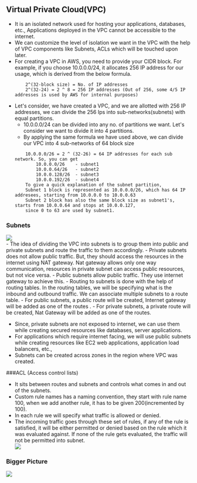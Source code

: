  ## Virtual Private Cloud(VPC)
 - It is an isolated network used for hosting your applications, databases, etc., Applications deployed in the VPC cannot
   be accessible to the internet. 
 - We can customize the level of isolation we want in the VPC with the help of VPC components like Subnets, ACLs which will be 
   touched upon later.
 - For creating a VPC in AWS, you need to provide your CIDR block. For example, if you choose 10.0.0.0/24,  it allocates 
   256 IP address for our usage, which is derived from the below formula.
   ```
       2^(32-block size) = No. of IP addresses 
       2^(32-24) = 2 ^ 8 = 256 IP addresses (Out of 256, some 4/5 IP addresses is used by AWS for internal purposes)
   ``` 
 - Let's consider, we have created a VPC, and we are allotted with 256 IP addresses, we can divide the 256 Ips into sub-networks(subnets) 
   with equal partitions. 
   - 10.0.0.0/24 can be divided into any no. of partitions we want. Let's consider we want to divide it into 4 partitions.
   - By applying the same formula we have used above, we can divide our VPC into 4 sub-networks of 64 block size
    ```
        10.0.0.0/26 = 2 ^ (32-26) = 64 IP addresses for each sub network. So, you can get  
            10.0.0.0/26    - subnet1
            10.0.0.64/26   - subnet2
            10.0.0.128/26  - subnet3
            10.0.0.192/26  - subnet4
        To give a quick explanation of the subnet partition,
        Subnet 1 block is represented as 10.0.0.0/26, which has 64 IP addresees, starting from 10.0.0.0 to 10.0.0.63
        Subnet 2 block has also the same block size as subnet1's, starts from 10.0.0.64 and stops at 10.0.0.127, 
        since 0 to 63 are used by subnet1.                       
   ```
  ### Subnets 

   <div align="left">
      <img src="/VPC.jpg"></img>
   </div> 
 - The idea of dividing the VPC into subnets is to group them into public and private subnets and route the traffic to them accordingly.
 - Private subnets does not allow public traffic. But, they should access the resources in the internet using NAT gateway. 
   Nat gateway allows only one way communication, resources in private subnet can access public resources, but not vice versa. 
 - Public subnets allow public traffic. They use internet gateway to achieve this.
 - Routing to subnets is done with the help of routing tables. In the routing tables, we will be specifying what is the inbound
   and outbound traffic. We can associate multiple subnets to a route table.
   - For public subnets, a public route will be created, Internet gateway will be added as one of the routes .
   - For private subnets, a private route will be created, Nat Gateway will be added as one of the routes.
   
 - Since, private subnets are not exposed to internet, we can use them while creating secured resources like databases, server applications.
 - For applications which require internet facing, we will use public subnets while creating resources like EC2 web applications, application 
   load balancers, etc.,
 - Subnets can be created across zones in the region where VPC was created.
 
 ###ACL (Access control lists)
- It sits between routes and subnets and controls what comes in and out of the subnets. 
- Custom rule names has a naming convention, they start with rule name 100, when we add another rule, it has to be given 200(incremented by 100).
- In each rule we will specify what traffic is allowed or denied.
- The incoming traffic goes through these set of rules, if any of the rule is satisfied, it will be either permitted or denied based on the rule
   which it was evaluated against. If none of the rule gets evaluated, the traffic will not be permitted into subnet.
  <div align="left">
      <img src="/VPC2.PNG"></img>
 </div>

### Bigger Picture
  <div align="left">
      <img src="/VPC1.JPG"></img>
 </div>